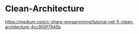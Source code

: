 # Clean-Architecture
https://medium.com/c-sharp-progarmming/tutorial-net-5-clean-architecture-4cc900f7945b
